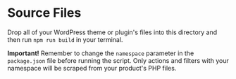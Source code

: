 # Source Files

Drop all of your WordPress theme or plugin's files into this directory and then run `npm run build` in your terminal.

**Important!** Remember to change the `namespace` parameter in the `package.json` file before running the script. Only actions and filters with your namespace will be scraped from your product's PHP files.
